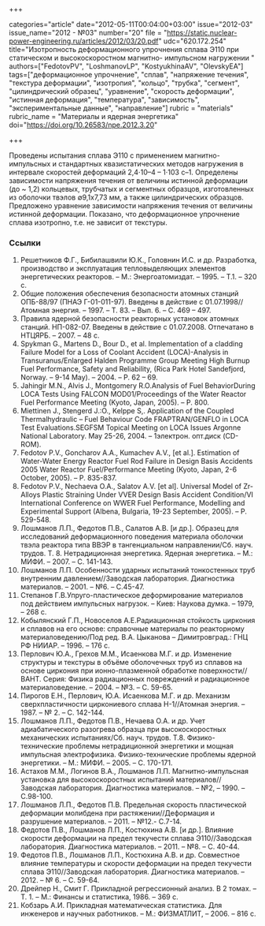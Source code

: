 +++

categories="article"
date="2012-05-11T00:04:00+03:00"
issue="2012-03"
issue_name="2012 - №03"
number="20"
file = "https://static.nuclear-power-engineering.ru/articles/2012/03/20.pdf"
udc="620.172.254"
title="Изотропность деформационного упрочнения сплава Э110 при статическом и высокоскоростном магнитно- импульсном нагружении "
authors=["FedotovPV", "LoshmanovLP", "KostyukhinaAV", "OlevskyEA"]
tags=["деформационное упрочнение", "сплав", "напряжение течения", "текстура деформации", "изотропия", "кольцо", "трубка", "сегмент", "цилиндрический образец", "уравнение", "скорость деформации", "истинная деформация", "температура", "зависимость", "экспериментальные данные", "направление"]
rubric = "materials"
rubric_name = "Материалы и ядерная энергетика"
doi="https://doi.org/10.26583/npe.2012.3.20"

+++

Проведены испытания сплава Э110 с применением магнитно-импульсных и стандартных квазистатических методов нагружения в интервале скоростей деформаций 2,4⋅10–4 – 1⋅103 с–1. Определены зависимости напряжения течения от величины истинной деформации (до ~ 1,2) кольцевых, трубчатых и сегментных образцов, изготовленных из оболочки твэлов ∅9,1х7,73 мм, а также цилиндрических образцов. Предложено уравнение зависимости напряжения течения от величины истинной деформации. Показано, что деформационное упрочнение сплава изотропно, т.е. не зависит от текстуры.

### Ссылки

1. Решетников Ф.Г., Бибилашвили Ю.К., Головнин И.С. и др. Разработка, производство и эксплуатация тепловыделяющих элементов энергетических реакторов. – М.: Энергоатомиздат. – 1995. – Т.1. – 320 с.
2. Общие положения обеспечения безопасности атомных станций ОПБ-88/97 (ПНАЭ Г-01-011-97). Введены в действие с 01.07.1998// Атомная энергия. – 1997. – Т. 83. – Вып. 6. – С. 469 – 497.
3. Правила ядерной безопасности pеактоpных установок атомных станций. НП-082-07. Введены в действие с 01.07.2008. Отпечатано в НТЦЯРБ. – 2007. – 48 с.
4. Spykman G., Martens D., Bour D., et al. Implementation of a cladding Failure Model for a Loss of Coolant Accident (LOCA)-Analysis in Transuranus/Enlarged Halden Programme Group Meeting High Burnup Fuel Performance, Safety and Reliability, (Rica Park Hotel Sandefjord, Norway. – 9-14 May). – 2004. – P. 62 – 69.
5. Jahingir M.N., Alvis J., Montgomery R.O.Analysis of Fuel BehaviorDuring LOCA Tests Using FALCON MOD01/Proceedings of the Water Reactor Fuel Performance Meeting (Kyoto, Japan, 2005). – P. 800.
6. Miettinen J., Stengеrd J.:O., Kelppe S,. Application of the Coupled Thermalhydraulic – Fuel Behaviour Code FRAPTRAN/GENFLO in LOCA Test Evaluations.SEGFSM Topical Meeting on LOCA Issues Argonne National Laboratory. May 25-26, 2004. – 1электрон. опт.диск (CD-ROM).
7. Fedotov P.V., Goncharov A.A., Kumachev A.V., [et al.]. Estimation of Water-Water Energy Reactor Fuel Rod Failure in Design Basis Accidents 2005 Water Reactor Fuel/Performance Meeting (Kyoto, Japan, 2-6 October, 2005). – P. 835-837.
8. Fedotov P.V., Nechaeva O.A., Salatov A.V. [et al]. Universal Model of Zr-Alloys Plastic Straining Under VVER Design Basis Accident Condition/VI International Conference on WWER Fuel Performance, Modelling and Experimental Support (Albena, Bulgaria, 19-23 September, 2005). – P. 529-548.
9. Лошманов Л.П., Федотов П.В., Салатов А.В. [и др.]. Образец для исследований деформационного поведения материала оболочки твэла реактора типа ВВЭР в тангенциальном направлении/Сб. науч. трудов. Т. 8. Нетрадиционная энергетика. Ядерная энергетика. – М.: МИФИ. – 2007. – С. 141-143.
10. Лошманов Л.П. Особенности ударных испытаний тонкостенных труб внутренним давлением//Заводская лаборатория. Диагностика материалов. – 2001. – №6. – С.45-47.
11. Степанов Г.В.Упруго-пластическое деформирование материалов под действием импульсных нагрузок. – Киев: Наукова думка. – 1979, – 268 c.
12. Кобылянский Г.П., Новоселов А.Е.Радиационная стойкость циркония и сплавов на его основе: справочные материалы по реакторному материаловедению/Под ред. В.А. Цыканова – Димитровград.: ГНЦ РФ НИИАР. – 1996. – 176 с.
13. Перлович Ю.А., Грехов М.М., Исаенкова М.Г. и др. Изменение структуры и текстуры в объёме оболочечных труб из сплавов на основе циркония при ионно-плазменной обработке поверхности//ВАНТ. Серия: Физика радиационных повреждений и радиационное материаловедение. – 2004. – №3. – С. 59-65.
14. Пирогов Е.Н., Перлович, Ю.А. Исаенкова М.Г. и др. Механизм сверхпластичности циркониевого сплава Н-1//Атомная энергия. – 1987. – № 2. – С. 142-144.
15. Лошманов Л.П., Федотов П.В., Нечаева О.А. и др. Учет адиабатического разогрева образца при высокоскоростных механических испытаниях/Сб. науч. трудов. Т.8. Физико-технические проблемы нетрадиционной энергетики и мощная импульсная электрофизика. Физико-технические проблемы ядерной энергетики. – М.: МИФИ. – 2005. – C. 170-171.
16. Астахов М.М., Логинов В.А., Лошманов Л.П. Магнитно-импульсная установка для высокоскоростных испытаний материалов//Заводская лаборатория. Диагностика материалов. – №2, – 1990. – С.98-100.
17. Лошманов Л.П., Федотов П.В. Предельная скорость пластической деформации молибдена при растяжении//Деформация и разрушение материалов. – 2011. – №12.- С.7-14.
18. Федотов П.В., Лошманов Л.П., Костюхина А.В. [и др.]. Влияние скорости деформации на предел текучести сплава Э110//Заводская лаборатория. Диагностика материалов. – 2011. – №8. – С. 40-44.
19. Федотов П.В., Лошманов Л.П., Костюхина А.В. и др. Совместное влияние температуры и скорости деформации на предел текучести сплава Э110//Заводская лаборатория. Диагностика материалов. – 2012. – № 6. – С. 59-64.
20. Дрейпер Н., Смит Г. Прикладной регрессионный анализ. В 2 томах. – Т. 1. – М.: Финансы и статистика, 1986. – 369 с.
21. Кобзарь А.И. Прикладная математическая статистика. Для инженеров и научных работников. – М.: ФИЗМАТЛИТ, – 2006. – 816 с.